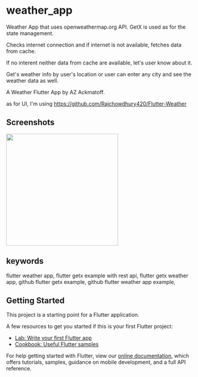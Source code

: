 # weather_app
Weather App that uses openweathermap.org API.
GetX is used as for the state management.

Checks internet connection and if internet is not available, fetches data from cache.

If no interent neither data from cache are available, let's user know about it.

Get's weather info by user's location or user can enter any city and see the weather data as well.

A Weather Flutter App by AZ Ackmatoff.

as for UI, I'm using https://github.com/Rajchowdhury420/Flutter-Weather 


## Screenshots


<p float="left">
  <img src="https://github.com/azackmatoff/weather_app/blob/master/screenshots/flutter_weather_app.jpg" width="300" />
 
</p>

## keywords
flutter weather app,
flutter getx example with rest api,
flutter getx weather app,
github flutter getx example,
github flutter weather app example,

## Getting Started

This project is a starting point for a Flutter application.

A few resources to get you started if this is your first Flutter project:

- [Lab: Write your first Flutter app](https://flutter.dev/docs/get-started/codelab)
- [Cookbook: Useful Flutter samples](https://flutter.dev/docs/cookbook)

For help getting started with Flutter, view our
[online documentation](https://flutter.dev/docs), which offers tutorials,
samples, guidance on mobile development, and a full API reference.
